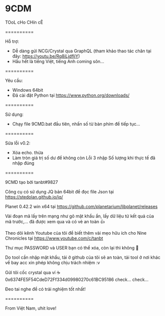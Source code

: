# 9CDM
TOoL cHo CHín cÊ

==========

Hỗ trợ:
- Dễ dàng gửi NCG/Crystal qua GraphQL (tham khảo thao tác chân tại đây: https://youtu.be/Rq8iLjdfIjY)
- Hầu hết là tiếng Việt, tiếng Anh coming sôn...

==========

Yêu cầu:
- Windows 64bit
- Đã cài đặt Python tại https://www.python.org/downloads/

==========

Sử dụng:
- Chạy file 9CMD.bat đầu tiên, nhấn số từ bàn phím để tiếp tục...

==========

Sửa lỗi v0.2:
- Xóa echo. thừa
- Làm tròn giá trị số dư để không còn Lỗi 3 nhập Số lượng khi thực tế đã nhập đúng

==========

9CMD tạo bởi tanbt#9827

Công cụ có sử dụng JQ bản 64bit để đọc file Json tại https://stedolan.github.io/jq/

Planet 0.42.2 win x64 tại https://github.com/planetarium/libplanet/releases

Vài đoạn mã lấy trên mạng như gõ mật khẩu ẩn, lấy dữ liệu từ kết quả của mã trước,... đã được xem qua và có vẻ an toàn 👍

Theo dõi kênh Youtube của tôi để biết thêm vài mẹo hữu ích cho Nine Chronicles tại https://www.youtube.com/c/tanbt

Thư mục PASSWORD và USER bạn có thể xóa, còn lại thì không 🐧

Do tool cần nhập mật khẩu, tải ở github của tôi sẽ an toàn, tải tool ở nơi khác về bay acc xin phép không chịu trách nhiệm :v

Gửi tôi cốc crystal qua ví ☕ 0x6374FE5F54CdeD72Ff334d09980270c61BC95186 check... check...

Đeo tai nghe để có trải nghiệm tốt nhất!

==========

From Việt Nam, ưhit love!